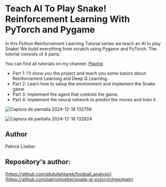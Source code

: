 # Teach AI To Play Snake! Reinforcement Learning With PyTorch and Pygame

In this Python Reinforcement Learning Tutorial series we teach an AI to play Snake! We build everything from scratch using Pygame and PyTorch. The tutorial consists of 4 parts:

You can find all tutorials on my channel: [Playlist](https://www.youtube.com/playlist?list=PLqnslRFeH2UrDh7vUmJ60YrmWd64mTTKV)

- Part 1: I'll show you the project and teach you some basics about Reinforcement Learning and Deep Q Learning.
- Part 2: Learn how to setup the environment and implement the Snake game.
- Part 3: Implement the agent that controls the game.
- Part 4: Implement the neural network to predict the moves and train it.

![Captura de pantalla 2024-12-18 132759](https://github.com/user-attachments/assets/08a041e2-2545-4245-8e28-a4c167b28c0b)

![Captura de pantalla 2024-12-18 132824](https://github.com/user-attachments/assets/b3977e69-4647-42c8-8df3-2d64a94ba732)

## Author

Patrick Loeber

## Repository's author:

[https://github.com/abdullahtarek/football_analysis](https://github.com/patrickloeber/snake-ai-pytorch/tree/main)
